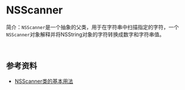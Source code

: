 # NSScanner

简介：`NSScanner`是一个抽象的父类，用于在字符串中扫描指定的字符，一个`NSScanner`对象解释并将NSString对象的字符转换成数字和字符串值。

<br>

## 参考资料

* [NSScanner类的基本用法](http://blog.csdn.net/likendsl/article/details/7974761)